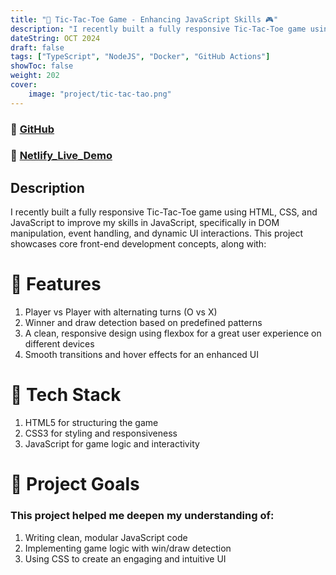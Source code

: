 ```yaml
---
title: "🚀 Tic-Tac-Toe Game - Enhancing JavaScript Skills 🎮"
description: "I recently built a fully responsive Tic-Tac-Toe game using HTML, CSS, and JavaScript to improve my skills in JavaScript, specifically in DOM manipulation, event handling, and dynamic UI interactions. "
dateString: OCT 2024
draft: false
tags: ["TypeScript", "NodeJS", "Docker", "GitHub Actions"]
showToc: false
weight: 202
cover:
    image: "project/tic-tac-tao.png"
--- 
```

### 🔗 [GitHub](https://github.com/AbdullahRFA/Tic-Tac-Toe_game_JS)
### 🔗 [Netlify_Live_Demo](https://tic-tac-toe-game-js-project-01.netlify.app/)

## Description
I recently built a fully responsive Tic-Tac-Toe game using HTML, CSS, and JavaScript to improve my skills in JavaScript, specifically in DOM manipulation, event handling, and dynamic UI interactions. This project showcases core front-end development concepts, along with:

# 🔹 Features 
 1. Player vs Player with alternating turns (O vs X)
 2. Winner and draw detection based on predefined patterns
 3. A clean, responsive design using flexbox for a great user experience on different devices
 4. Smooth transitions and hover effects for an enhanced UI

# 🔹 Tech Stack
 1. HTML5 for structuring the game
 2. CSS3 for styling and responsiveness
 3. JavaScript for game logic and interactivity


# 🔹 Project Goals
 ### This project helped me deepen my understanding of:

 1. Writing clean, modular JavaScript code
 2. Implementing game logic with win/draw detection
 3. Using CSS to create an engaging and intuitive UI

